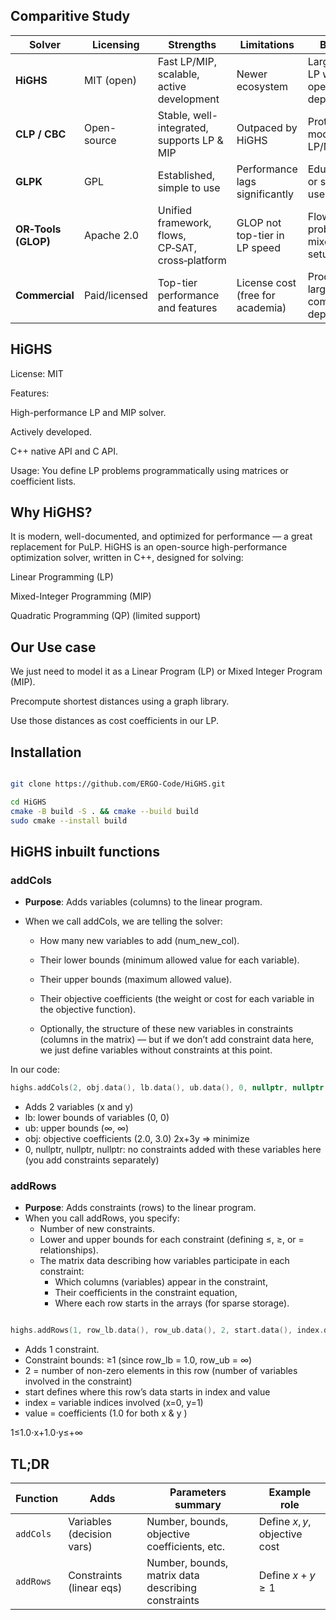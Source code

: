 ## Comparitive Study

| Solver              | Licensing     | Strengths                                        | Limitations                      | Best For                                       |
| ------------------- | ------------- | ------------------------------------------------ | -------------------------------- | ---------------------------------------------- |
| **HiGHS**           | MIT (open)    | Fast LP/MIP, scalable, active development        | Newer ecosystem                  | Large-scale LP with open-source dependency     |
| **CLP / CBC**       | Open-source   | Stable, well-integrated, supports LP & MIP       | Outpaced by HiGHS                | Prototyping, moderate LP/MIP tasks             |
| **GLPK**            | GPL           | Established, simple to use                       | Performance lags significantly   | Educational or simpler LP use cases            |
| **OR‑Tools (GLOP)** | Apache 2.0    | Unified framework, flows, CP‑SAT, cross‑platform | GLOP not top-tier in LP speed    | Flow/network problems and mixed-model setups   |
| **Commercial**      | Paid/licensed | Top-tier performance and features                | License cost (free for academia) | Production, large-scale, commercial deployment |


## HiGHS

License: MIT

Features:

High-performance LP and MIP solver.

Actively developed.

C++ native API and C API.

Usage: You define LP problems programmatically using matrices or coefficient lists.

## Why HiGHS?
It is modern, well-documented, and optimized for performance — a great replacement for PuLP.
HiGHS is an open-source high-performance optimization solver, written in C++, designed for solving:

Linear Programming (LP)

Mixed-Integer Programming (MIP)

Quadratic Programming (QP) (limited support)

## Our Use case
We just need to model it as a Linear Program (LP) or Mixed Integer Program (MIP).

Precompute shortest distances using a graph library.

Use those distances as cost coefficients in our LP.

## Installation
```bash

git clone https://github.com/ERGO-Code/HiGHS.git

cd HiGHS
cmake -B build -S . && cmake --build build
sudo cmake --install build
```


## HiGHS inbuilt functions

### addCols
- **Purpose**: Adds variables (columns) to the linear program.

- When we call addCols, we are telling the solver:

    - How many new variables to add (num_new_col).

    - Their lower bounds (minimum allowed value for each variable).

    - Their upper bounds (maximum allowed value).

    - Their objective coefficients (the weight or cost for each variable in the objective function).

    - Optionally, the structure of these new variables in constraints (columns in the matrix) — but if we don’t add constraint data here, we just define variables without constraints at this point.

In our code:
```cpp
highs.addCols(2, obj.data(), lb.data(), ub.data(), 0, nullptr, nullptr, nullptr);

```

- Adds 2 variables (x and y)
- lb: lower bounds of variables (0, 0)
- ub: upper bounds (∞, ∞)
- obj: objective coefficients (2.0, 3.0) 2x+3y => minimize
- 0, nullptr, nullptr, nullptr: no constraints added with these variables here (you add constraints separately)

### addRows
- **Purpose**: Adds constraints (rows) to the linear program.
- When you call addRows, you specify:
    - Number of new constraints.
    - Lower and upper bounds for each constraint (defining ≤, ≥, or = relationships).
    - The matrix data describing how variables participate in each constraint:
        - Which columns (variables) appear in the constraint,
        - Their coefficients in the constraint equation,
        - Where each row starts in the arrays (for sparse storage).

```cpp

highs.addRows(1, row_lb.data(), row_ub.data(), 2, start.data(), index.data(), value.data());
```
- Adds 1 constraint.
- Constraint bounds: ≥1 (since row_lb = 1.0, row_ub = ∞)
- 2 = number of non-zero elements in this row (number of variables involved in the constraint)
- start defines where this row’s data starts in index and value
- index = variable indices involved (x=0, y=1)
- value = coefficients (1.0 for both x & y )

1≤1.0⋅x+1.0⋅y≤+∞

## TL;DR
| Function  | Adds                      | Parameters summary                                 | Example role                 |
| --------- | ------------------------- | -------------------------------------------------- | ---------------------------- |
| `addCols` | Variables (decision vars) | Number, bounds, objective coefficients, etc.       | Define $x,y$, objective cost |
| `addRows` | Constraints (linear eqs)  | Number, bounds, matrix data describing constraints | Define $x + y \geq 1$        |



